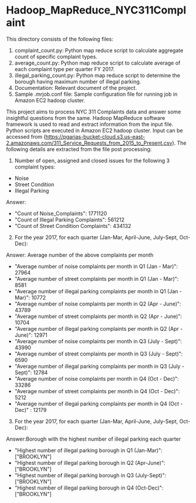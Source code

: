 # Hadoop_MapReduce_NYC311Complaint

This directory consists of the following files:

1) complaint_count.py: Python map reduce script to calculate aggregate count of specific complaint types.
2) average_count.py: Python map reduce script to calculate average of each complaint type per quarter FY 2017.
3) illegal_parking_count.py: Python map reduce script to determine the borough having maximum number of illegal parking.
4) Documentation: Relevant document of the project.
5) Sample .mrjob.conf file: Sample configuration file for running job in Amazon EC2 hadoop cluster.



This project aims to process NYC 311 Complaints data and answer some insightful questions from the same. Hadoop MapReduce software framework is used to read and extract information from the input file. Python scripts are executed in Amazon EC2 hadoop cluster. Input can be accessed from (https://pgarias-bucket-cloud.s3.us-east-2.amazonaws.com/311_Service_Requests_from_2015_to_Present.csv). The following details are extracted from the file post processing:

1) Number of open, assigned and closed issues for the following 3 complaint types: 
  - Noise
  - Street Condition
  - Illegal Parking
  
Answer: 	    

- "Count of Noise_Complaints":  			1771120
- "Count of Illegal Parking Complaints":		561212
- "Count of Street Condition Complaints":		434132
        
2) For the year 2017, for each quarter (Jan-Mar, April-June, July-Sept, Oct-Dec):

Answer: Average number of the above complaints per month 

- "Average number of noise complaints per month in Q1 (Jan - Mar)":	 		27964
- "Average number of street complaints per month in Q1 (Jan - Mar)":			8581
- "Average number of illegal parking complaints per month in Q1 (Jan - Mar)":		10772
- "Average number of noise complaints per month in Q2 (Apr - June)":			43789
- "Average number of street complaints per month in Q2 (Apr - June)":			10704
- "Average number of illegal parking complaints per month in Q2 (Apr - June)":		12971
- "Average number of noise complaints per month in Q3 (July - Sept)":			43990
- "Average number of street complaints per month in Q3 (July - Sept)":			6590
- "Average number of illegal parking complaints per month in Q3 (July - Sept)":		12784
- "Average number of noise complaints per month in Q4 (Oct - Dec)":			33286
- "Average number of street complaints per month in Q4 (Oct - Dec)":			5212
- "Average number of illegal parking complaints per month in Q4 (Oct - Dec)"	:	12179

3) For the year 2017, for each quarter (Jan-Mar, April-June, July-Sept, Oct-Dec):

Answer:Borough with the highest number of illegal parking each quarter
  
 
- "Highest number of illegal parking borough in Q1 (Jan-Mar)":		["BROOKLYN"]
- "Highest number of illegal parking borough in Q2 (Apr-June)":		["BROOKLYN"]
- "Highest number of illegal parking borough in Q3 (July-Sept)":	["BROOKLYN"]
- "Highest number of illegal parking borough in Q4 (Oct-Dec)":		["BROOKLYN"]

